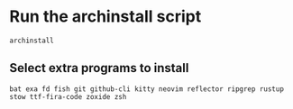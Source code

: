 # Run the archinstall script
```
archinstall
```

## Select extra programs to install
```
bat exa fd fish git github-cli kitty neovim reflector ripgrep rustup stow ttf-fira-code zoxide zsh
```

